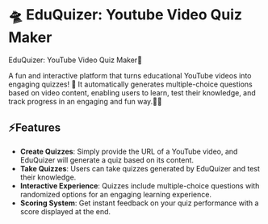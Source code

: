 # 🛸 EduQuizer: Youtube Video Quiz Maker

EduQuizer: YouTube Video Quiz Maker🎯

A fun and interactive platform that turns educational YouTube videos into engaging quizzes! 📝 It automatically generates multiple-choice questions based on video content, enabling users to learn, test their knowledge, and track progress in an engaging and fun way.🎉🌟

## ⚡Features

- **Create Quizzes**: Simply provide the URL of a YouTube video, and EduQuizer will generate a quiz based on its content.
- **Take Quizzes**: Users can take quizzes generated by EduQuizer and test their knowledge.
- **Interactive Experience**: Quizzes include multiple-choice questions with randomized options for an engaging learning experience.
- **Scoring System**: Get instant feedback on your quiz performance with a score displayed at the end.



